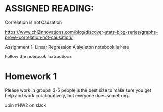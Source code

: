 
# ASSIGNED READING:   

Correlation is not Causation

https://www.chi2innovations.com/blog/discover-stats-blog-series/graphs-prove-correlation-not-causation/

Assignment 1: Linear Regression
A skeleton notebook is here

Follow the notebook instructions

# Homework 1


Please work in groups! 3-5 people is the best size to make sure you get help and work collaboratively, but everyone does something. 

Join #HW2 on slack

